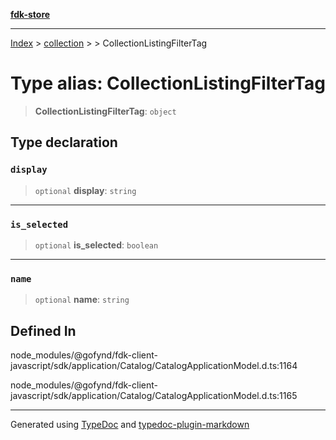 [**fdk-store**](../../../README.md)
***

[Index](../../../API.md) > [collection](../../README.md) > [<internal>](../README.md) > CollectionListingFilterTag

# Type alias: CollectionListingFilterTag

> **CollectionListingFilterTag**: `object`

## Type declaration

### `display`

> `optional` **display**: `string`

***

### `is_selected`

> `optional` **is\_selected**: `boolean`

***

### `name`

> `optional` **name**: `string`

## Defined In

node\_modules/@gofynd/fdk-client-javascript/sdk/application/Catalog/CatalogApplicationModel.d.ts:1164

node\_modules/@gofynd/fdk-client-javascript/sdk/application/Catalog/CatalogApplicationModel.d.ts:1165

***
Generated using [TypeDoc](https://typedoc.org/) and [typedoc-plugin-markdown](https://www.npmjs.com/package/typedoc-plugin-markdown)
